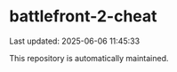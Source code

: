 # battlefront-2-cheat

Last updated: 2025-06-06 11:45:33

This repository is automatically maintained.
